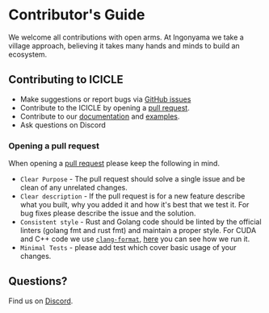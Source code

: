 # Contributor's Guide

We welcome all contributions with open arms. At Ingonyama we take a village approach, believing it takes many hands and minds to build an ecosystem.

## Contributing to ICICLE

- Make suggestions or report bugs via [GitHub issues](https://github.com/ingonyama-zk/icicle/issues)
- Contribute to the ICICLE by opening a [pull request](https://github.com/ingonyama-zk/icicle/pulls).
- Contribute to our [documentation](https://github.com/ingonyama-zk/icicle/tree/main/docs) and [examples](https://github.com/ingonyama-zk/icicle/tree/main/examples).
- Ask questions on Discord

### Opening a pull request

When opening a [pull request](https://github.com/ingonyama-zk/icicle/pulls) please keep the following in mind.

- `Clear Purpose` - The pull request should solve a single issue and be clean of any unrelated changes.
- `Clear description` - If the pull request is for a new feature describe what you built, why you added it and how it's best that we test it. For bug fixes please describe the issue and the solution.
- `Consistent style` - Rust and Golang code should be linted by the official linters (golang fmt and rust fmt) and maintain a proper style. For CUDA and C++ code we use [`clang-format`](https://github.com/ingonyama-zk/icicle/blob/main/.clang-format), [here](https://github.com/ingonyama-zk/icicle/blob/605c25f9d22135c54ac49683b710fe2ce06e2300/.github/workflows/main-format.yml#L46) you can see how we run it.
- `Minimal Tests` - please add test which cover basic usage of your changes.

## Questions?

Find us on [Discord](https://discord.gg/6vYrE7waPj).
